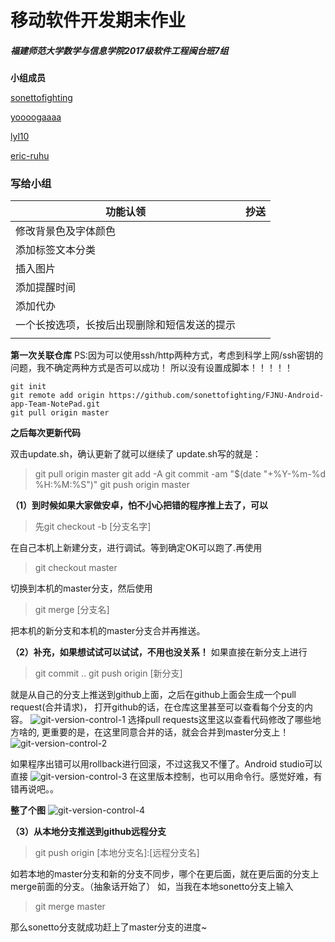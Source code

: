 # 移动软件开发期末作业

##### 福建师范大学数学与信息学院2017级软件工程闽台班7组

**小组成员**

[sonettofighting](https://github.com/sonettofighting/)

[yoooogaaaa](https://github.com/yoooogaaaa/)

[lyl10](https://github.com/lyl10/)

[eric-ruhu](https://github.com/eric-ruhu)

### 写给小组

| 功能认领                                     | **抄送** |
| -------------------------------------------- | -------- |
| 修改背景色及字体颜色                         |          |
| 添加标签文本分类                             |          |
| 插入图片                                     |          |
| 添加提醒时间                                 |          |
| 添加代办                                     |          |
| 一个长按选项，长按后出现删除和短信发送的提示 |          |
|                                              |          |

**第一次关联仓库**
PS:因为可以使用ssh/http两种方式，考虑到科学上网/ssh密钥的问题，我不确定两种方式是否可以成功！
所以没有设置成脚本！！！！！

```shell
git init
git remote add origin https://github.com/sonettofighting/FJNU-Android-app-Team-NotePad.git
git pull origin master
```

**之后每次更新代码**

双击update.sh，确认更新了就可以继续了
update.sh写的就是：

> git pull origin master
> git add -A
> git commit -am "$(date "+%Y-%m-%d %H:%M:%S")"
> git push origin master


**（1）到时候如果大家做安卓，怕不小心把错的程序推上去了，可以**
> 先git checkout -b [分支名字]

在自己本机上新建分支，进行调试。等到确定OK可以跑了.再使用
> git checkout master

切换到本机的master分支，然后使用
>git merge [分支名]

把本机的新分支和本机的master分支合并再推送。

**（2）补充，如果想试试可以试试，不用也没关系！**
如果直接在新分支上进行
>git commit ..
git push origin [新分支]

就是从自己的分支上推送到github上面，之后在github上面会生成一个pull request(合并请求)，
打开github的话，在仓库这里甚至可以查看每个分支的内容。
![git-version-control-1](https://github.com/sonettofighting/FJNU-Android-app-Team-NotePad/blob/master/images/git-version-control-1.jpg)
选择pull requests这里这以查看代码修改了哪些地方啥的, 
更重要的是，在这里同意合并的话，就会合并到master分支上！
![git-version-control-2](https://github.com/sonettofighting/FJNU-Android-app-Team-NotePad/blob/master/images/git-version-control-2.jpg)


如果程序出错可以用rollback进行回滚，不过这我又不懂了。Android studio可以直接
![git-version-control-3](https://github.com/sonettofighting/FJNU-Android-app-Team-NotePad/blob/master/images/git-version-control-3.jpg)
在这里版本控制，也可以用命令行。感觉好难，有错再说吧。。

**整了个图**
![git-version-control-4](https://github.com/sonettofighting/FJNU-Android-app-Team-NotePad/blob/master/images/git-version-control-4.jpg)

**（3）从本地分支推送到github远程分支**
> git push origin [本地分支名]:[远程分支名]

如若本地的master分支和新的分支不同步，哪个在更后面，就在更后面的分支上merge前面的分支。（抽象话开始了）
如，当我在本地sonetto分支上输入
> git merge master

那么sonetto分支就成功赶上了master分支的进度~
